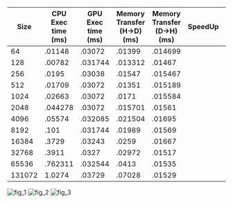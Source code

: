 |Size|CPU Exec time (ms)| GPU Exec time (ms) | Memory Transfer (H->D)(ms) | Memory Transfer (D->H)(ms)| SpeedUp| Throughput (GB/s)|
|----|------------------|--------------------|----------------------------|---------------------------|--------|-----------|
|64|.01148|.03072|.01399|.014699| | .00908|
|128|.00782|.031744|.013312|.01467| | .01845|
|256|.0195| .03038 |.01547 | .015467| | .036161|
|512|.01709| .03072 |.01351| .015189 | | .072323|
|1024|.02663| .03072 | .0171 | .015584 | | .12621 |
|2048|.044278|.03072| .015701| .01561 | | .26185|
|4096|.05574| .032085 | .021504 | .01695 | | .42751|
|8192| .101 | .031744 | .01989 | .01569 | | .92439|
|16384| .3729| .03243 | .0259 | .01667 | | 1.5392 |
|32768| .3911 | .0327 | .02972 | .01517 | | 2.9204|
|65536| .762311 | .032544 | .0413 | .01535 | | 4.6285|
|131072| 1.0274 | .03729 | .07028 | .01529 | | 6.1285 |


![fig_1](https://user-images.githubusercontent.com/84815326/226651840-0589e108-df50-4552-88d6-cc4ddc9746c4.png)
![fig_2](https://user-images.githubusercontent.com/84815326/226651844-6d0a0afe-196b-47de-b411-feeb282f46ea.png)
![fig_3](https://user-images.githubusercontent.com/84815326/226651845-3921b19e-806b-411d-9f8e-fa625c0fe47a.png)
